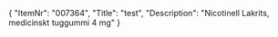 {
  "ItemNr": "007364",
  "Title": "test",
  "Description": "Nicotinell Lakrits, medicinskt tuggummi 4 mg"
}